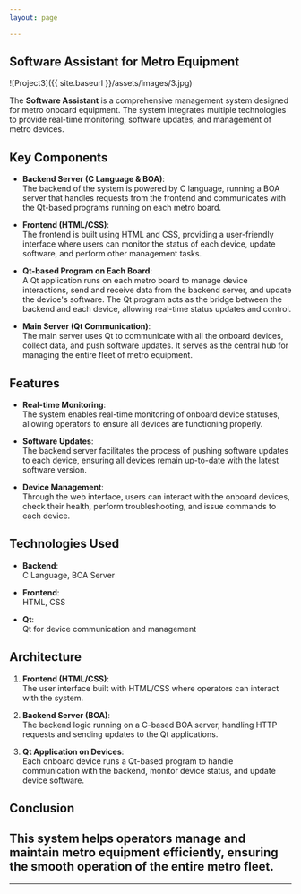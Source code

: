 ```yaml
---
layout: page

---
```

## **Software Assistant for Metro Equipment**

![Project3]({{ site.baseurl }}/assets/images/3.jpg)

The **Software Assistant** is a comprehensive management system designed for metro onboard equipment. The system integrates multiple technologies to provide real-time monitoring, software updates, and management of metro devices.

## Key Components

- **Backend Server (C Language & BOA)**:  
  The backend of the system is powered by C language, running a BOA server that handles requests from the frontend and communicates with the Qt-based programs running on each metro board.

- **Frontend (HTML/CSS)**:  
  The frontend is built using HTML and CSS, providing a user-friendly interface where users can monitor the status of each device, update software, and perform other management tasks.

- **Qt-based Program on Each Board**:  
  A Qt application runs on each metro board to manage device interactions, send and receive data from the backend server, and update the device's software. The Qt program acts as the bridge between the backend and each device, allowing real-time status updates and control.

- **Main Server (Qt Communication)**:  
  The main server uses Qt to communicate with all the onboard devices, collect data, and push software updates. It serves as the central hub for managing the entire fleet of metro equipment.

## Features

- **Real-time Monitoring**:  
  The system enables real-time monitoring of onboard device statuses, allowing operators to ensure all devices are functioning properly.

- **Software Updates**:  
  The backend server facilitates the process of pushing software updates to each device, ensuring all devices remain up-to-date with the latest software version.

- **Device Management**:  
  Through the web interface, users can interact with the onboard devices, check their health, perform troubleshooting, and issue commands to each device.

## Technologies Used

- **Backend**:  
  C Language, BOA Server

- **Frontend**:  
  HTML, CSS

- **Qt**:  
  Qt for device communication and management

## Architecture

1. **Frontend (HTML/CSS)**:  
   The user interface built with HTML/CSS where operators can interact with the system.

2. **Backend Server (BOA)**:  
   The backend logic running on a C-based BOA server, handling HTTP requests and sending updates to the Qt applications.

3. **Qt Application on Devices**:  
   Each onboard device runs a Qt-based program to handle communication with the backend, monitor device status, and update device software.

## Conclusion
   This system helps operators manage and maintain metro equipment efficiently, ensuring the smooth operation of the entire metro fleet.
---

---
